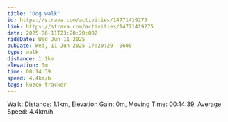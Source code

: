 ```yaml
---
title: "Dog walk"
id: https://strava.com/activities/14771419275
link: https://strava.com/activities/14771419275
date: 2025-06-11T23:20:20:00Z
rideDate: Wed Jun 11 2025
pubDate: Wed, 11 Jun 2025 17:20:20 -0600
type: walk
distance: 1.1km
elevation: 0m
time: 00:14:39
speed: 4.4km/h
tags: kuzco-tracker
---
```

Walk: Distance: 1.1km, Elevation Gain: 0m, Moving Time: 00:14:39, Average Speed: 4.4km/h